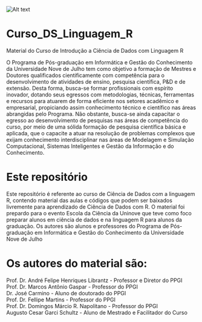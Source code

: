 ![Alt text](https://s3.uninove.br/app/uploads/2015/08/22125944/1534964384-1534964384-ppgi_topo_portal.jpg)

# Curso_DS_Linguagem_R
Material do Curso de Introdução a Ciência de Dados com Linguagem R

O Programa de Pós-graduação em Informática e Gestão do Conhecimento da Universidade Nove de Julho tem como objetivo a formação de Mestres e Doutores qualificados cientificamente com competência para o desenvolvimento de atividades de ensino, pesquisa científica, P&D e de extensão. Desta forma, busca-se formar profissionais com espírito inovador, dotando seus egressos com metodologias, técnicas, ferramentas e recursos para atuarem de forma eficiente nos setores acadêmico e empresarial, propiciando assim conhecimento técnico e científico nas áreas abrangidas pelo Programa. Não obstante, busca-se ainda capacitar o egresso ao desenvolvimento de pesquisas nas áreas de competência do curso, por meio de uma sólida formação de pesquisa científica básica e aplicada, que o capacite a atuar na resolução de problemas complexos que exijam conhecimento interdisciplinar nas áreas de Modelagem e Simulação Computacional, Sistemas Inteligentes e Gestão da Informação e do Conhecimento.

# Este repositório

Este repositório é referente ao curso de Ciência de Dados com a linguagem R, contendo material das aulas e códigos que podem ser baixados livremente para aprendizado de Ciência de Dados com R.
O material foi prepardo para o evento Escola da Ciência da Uninove que teve como foco preparar alunos em ciência de dados e na linguagem R para alunos da graduação.
Os autores são alunos e professores do Programa de Pós-graduação em Informática e Gestão do Conhecimento da Universidade Nove de Julho

# Os autores do material são:

Prof. Dr. André Felipe Henriques Librantz - Professor e Diretor do PPGI  
Prof. Dr. Marcos Antônio Gaspar - Professor do PPGI   
Dr. José Carmino - Aluno de doutorado do PPGI   
Prof. Dr. Fellipe Martins  - Professor do PPGI   
Prof. Dr. Domingos Márcio R. Napolitano  - Professor do PPGI   
Augusto Cesar Garci Schultz - Aluno de Mestrado e Facilitador do Curso
